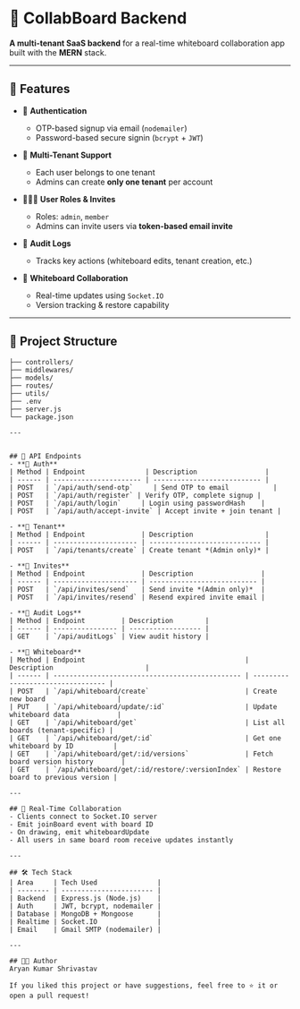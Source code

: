 # 🧾 CollabBoard Backend

**A multi-tenant SaaS backend** for a real-time whiteboard collaboration app built with the **MERN** stack.

---

## 🚀 Features

- 🔐 **Authentication**
  - OTP-based signup via email (`nodemailer`)
  - Password-based secure signin (`bcrypt` + `JWT`)

- 🏢 **Multi-Tenant Support**
  - Each user belongs to one tenant
  - Admins can create **only one tenant** per account

- 🧑‍🤝‍🧑 **User Roles & Invites**
  - Roles: `admin`, `member`
  - Admins can invite users via **token-based email invite**

- 📜 **Audit Logs**
  - Tracks key actions (whiteboard edits, tenant creation, etc.)

- 🎨 **Whiteboard Collaboration**
  - Real-time updates using `Socket.IO`
  - Version tracking & restore capability

---

## 📁 Project Structure

```CollabBoard_Backend/
├── controllers/
├── middlewares/
├── models/
├── routes/
├── utils/
├── .env
├── server.js
└── package.json

---


## 📡 API Endpoints
- **🔐 Auth**
| Method | Endpoint               | Description                 |
| ------ | ---------------------- | --------------------------- |
| POST   | `/api/auth/send-otp`     | Send OTP to email           |
| POST   | `/api/auth/register` | Verify OTP, complete signup |
| POST   | `/api/auth/login`     | Login using passwordHash    |
| POST   | `/api/auth/accept-invite` | Accept invite + join tenant |

- **🏢 Tenant**
| Method | Endpoint              | Description                  |
| ------ | --------------------- | ---------------------------- |
| POST   | `/api/tenants/create` | Create tenant *(Admin only)* |

- **📩 Invites**
| Method | Endpoint              | Description                 |
| ------ | --------------------- | --------------------------- |
| POST   | `/api/invites/send`   | Send invite *(Admin only)*  |
| POST   | `/api/invites/resend` | Resend expired invite email |

- **🧾 Audit Logs**
| Method | Endpoint         | Description        |
| ------ | ---------------- | ------------------ |
| GET    | `/api/auditLogs` | View audit history |

- **🧱 Whiteboard**
| Method | Endpoint                                        | Description                       |
| ------ | ----------------------------------------------- | --------------------------------- |
| POST   | `/api/whiteboard/create`                        | Create new board                  |
| PUT    | `/api/whiteboard/update/:id`                    | Update whiteboard data            |
| GET    | `/api/whiteboard/get`                           | List all boards (tenant-specific) |
| GET    | `/api/whiteboard/get/:id`                       | Get one whiteboard by ID          |
| GET    | `/api/whiteboard/get/:id/versions`              | Fetch board version history       |
| GET    | `/api/whiteboard/get/:id/restore/:versionIndex` | Restore board to previous version |

---

## 🔌 Real-Time Collaboration
- Clients connect to Socket.IO server
- Emit joinBoard event with board ID
- On drawing, emit whiteboardUpdate
- All users in same board room receive updates instantly

---

## 🛠 Tech Stack
| Area     | Tech Used               |
| -------- | ----------------------- |
| Backend  | Express.js (Node.js)    |
| Auth     | JWT, bcrypt, nodemailer |
| Database | MongoDB + Mongoose      |
| Realtime | Socket.IO               |
| Email    | Gmail SMTP (nodemailer) |

---

## 🧑‍💻 Author
Aryan Kumar Shrivastav

If you liked this project or have suggestions, feel free to ⭐ it or open a pull request!






